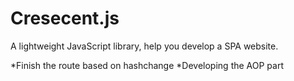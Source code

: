 # Cresecent.js
A lightweight JavaScript library, help you develop a SPA website.

*Finish the route based on hashchange
*Developing the AOP part
